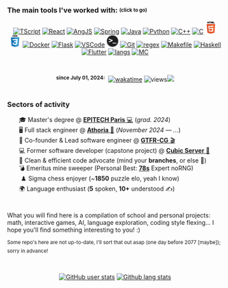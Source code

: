 ### The main tools I've worked with:  <sup><sub>(click to go)</sub></sup>

<div align="center">

  [<img title="TypeScript" alt="TScript" src="https://upload.wikimedia.org/wikipedia/commons/thumb/4/4c/Typescript_logo_2020.svg/2048px-Typescript_logo_2020.svg.png" width="28px" />](https://www.live-crew.com)
  [<img title="React" alt="React" src="https://raw.githubusercontent.com/mallowigi/iconGenerator/master/assets/icons/files//react.svg" width="28px" />](https://github.com/Thomas-Fernandes/GTFR-CG)
  [<img title="AngularJS" alt="AngJS" src="https://raw.githubusercontent.com/mallowigi/iconGenerator/master/assets/icons/files//angularjs.svg" width="28px" />](https://www.capgemini.com)
  [<img title="Spring Boot" alt="Spring" src="https://raw.githubusercontent.com/mallowigi/iconGenerator/master/assets/icons/files//spring.svg" width="28px" />](https://www.capgemini.com)
  [<img title="Java" alt="Java" src="https://brandslogos.com/wp-content/uploads/images/large/java-logo-1.png" width="28px" />](https://www.capgemini.com)
  [<img title="Python" alt="Python" src="https://upload.wikimedia.org/wikipedia/commons/thumb/c/c3/Python-logo-notext.svg/1028px-Python-logo-notext.svg.png" width="28px" />](https://github.com/QuentindiMeo/goodnight.py)
  [<img title="C++" alt="C++" src="https://upload.wikimedia.org/wikipedia/commons/thumb/1/18/ISO_C%2B%2B_Logo.svg/1828px-ISO_C%2B%2B_Logo.svg.png" width="28px" />](https://github.com/QuentindiMeo/Quoter)
  [<img title="C" alt="C" src="https://upload.wikimedia.org/wikipedia/commons/thumb/1/18/C_Programming_Language.svg/695px-C_Programming_Language.svg.png" width="28px" />](https://github.com/QuentindiMeo/Project-Euler)
  [<img title="HTML" alt="HTML" src="https://raw.githubusercontent.com/github/explore/80688e429a7d4ef2fca1e82350fe8e3517d3494d/topics/html/html.png" width="28px" />](https://github.com/QuentindiMeo/IllaVita)
  [<img title="CSS" alt="CSS" src="https://raw.githubusercontent.com/github/explore/80688e429a7d4ef2fca1e82350fe8e3517d3494d/topics/css/css.png" width="28px" />](https://github.com/QuentindiMeo/IllaVita)
  [<img title="Docker" alt="Docker" src="https://raw.githubusercontent.com/mallowigi/iconGenerator/master/assets/icons/files//docker.svg" width="28px" />](https://github.com/QuentindiMeo/Dashboard)
  [<img title="Flask" alt="Flask" src="https://raw.githubusercontent.com/mallowigi/iconGenerator/master/assets/icons/files//flask.svg" width="28px" />](https://github.com/QuentindiMeo)
  [<img title="Visual Studio Code" alt="VSCode" src="https://raw.githubusercontent.com/mallowigi/iconGenerator/master/assets/icons/files//vscode.svg" width="28px" />](https://github.com/QuentindiMeo)
  [<img title="shell scripting" alt="script" src="https://raw.githubusercontent.com/github/explore/80688e429a7d4ef2fca1e82350fe8e3517d3494d/topics/terminal/terminal.png" width="28px" />](https://github.com/QuentindiMeo/Solitarium)
  [<img title="Git" alt="Git" src="https://raw.githubusercontent.com/mallowigi/iconGenerator/master/assets/icons/files//git.svg" width="28px" />](https://github.com/QuentindiMeo)
  [<img title="regular expression" alt="regex" src="https://raw.githubusercontent.com/mallowigi/iconGenerator/master/assets/icons/files//regex.svg" width="28px" />](https://github.com/QuentindiMeo)
  [<img title="Makefile" alt="Makefile" src="https://raw.githubusercontent.com/mallowigi/iconGenerator/master/assets/icons/files//makefile.svg" width="28px" />](https://github.com/QuentindiMeo)
  [<img title="Haskell" alt="Haskell" src="https://raw.githubusercontent.com/mallowigi/iconGenerator/master/assets/icons/files//haskell.svg" width="28px" />](https://github.com/QuentindiMeo/HS-Training-Camp)
  [<img title="Flutter" alt="Flutter" src="https://raw.githubusercontent.com/mallowigi/iconGenerator/master/assets/icons/files//flutter.svg" width="28px" />](https://github.com/Hik-UP)
  [<img title="langs" alt="langs" src="https://upload.wikimedia.org/wikipedia/commons/1/14/Google_Translate_logo_%28old%29.png" width="28px" />](https://www.live-crew.com)
  [<img title="Minecraft" alt="MC" src="https://raw.githubusercontent.com/mallowigi/iconGenerator/master/assets/icons/files//minecraft.svg" width="28px" />](https://github.com/CubicMC)

  <br />

  <sup><b>since July 01, 2024:</b></sup>&nbsp;&nbsp;[![wakatime](https://wakatime.com/badge/user/e02be71d-4679-4707-9204-1bf72932d23c.svg?style=flat-square)](https://wakatime.com/@e02be71d-4679-4707-9204-1bf72932d23c)<!-- dupes ![longest streak](https://img.shields.io/static/v1?label=longest%20streak&message=31&color=2347cc&style=flat-square) --> ![views](https://komarev.com/ghpvc/?username=QuentindiMeo&color=2347cc&style=flat-square&label=profile%20views)![ ](https://hit.yhype.me/github/profile?user_id=43745346)

</div>

# <!-- Small line break, looking better than <hr/> -->

### Sectors of activity

&nbsp;&nbsp;&nbsp;&nbsp;&nbsp;&nbsp; :mortar_board: Master's degree @ [**EPITECH Paris** :computer:](https://www.epitech.eu/) (*grad. 2024*)  
&nbsp;&nbsp;&nbsp;&nbsp;&nbsp;&nbsp; :desktop_computer: Full stack engineer @ [**Athoria** :purple_heart:](http://athoria.fr/) (*November 2024 — ...*)  
&nbsp;&nbsp;&nbsp;&nbsp;&nbsp;&nbsp; :iphone: Co-founder & Lead software engineer @ [**GTFR-CG** :clapper:](https://github.com/Thomas-Fernandes/GTFR-CG)  
&nbsp;&nbsp;&nbsp;&nbsp;&nbsp;&nbsp; :computer: Former software developer (capstone project) @ [**Cubic Server** :ice_cube:](https://github.com/CubicMC)  
&nbsp;&nbsp;&nbsp;&nbsp;&nbsp;&nbsp; :broom: Clean & efficient code advocate (mind your **branches**, or else 🔫)  
&nbsp;&nbsp;&nbsp;&nbsp;&nbsp;&nbsp; :bomb: Emeritus mine sweeper (Personal Best: [**78s**](https://www.facebook.com/Quentin.Swono/posts/pfbid028j8njEjWZ4qCiVVSHJ9w8vf26p2t6Txwk2PpQKWzJ8jWbnMKoVHmoZCUAjjARbhpl) Expert noRNG)  
&nbsp;&nbsp;&nbsp;&nbsp;&nbsp;&nbsp;&nbsp; :chess_pawn: Sigma chess enjoyer (~**1850** puzzle elo, yeah I know)  
&nbsp;&nbsp;&nbsp;&nbsp;&nbsp;&nbsp; :earth_africa: Language enthusiast (**5** spoken, **10+** understood ✍️)  

# <!-- Small line break, looking better than <hr/> -->

What you will find here is a compilation of school and personal projects: math, interactive games, AI, language exploration, coding style flexing... I hope you'll find something interesting to you! :)

<sup>Some repo's here are not up-to-date, I'll sort that out asap (one day before 2077 [maybe]); sorry in advance!</sup>

# <!-- Small line break, looking better than <hr/> -->

<div align="center">
  <a href="https://github.com/QuentindiMeo"><img alt="GitHub user stats" src="https://github-readme-stats.vercel.app/api?username=QuentindiMeo&count_private=true&include_all_commits=true&theme=transparent&show_icons=true&custom_title=Quentin%27s%20GitHub%20Stats&hide_border=true" /></a>
  <!-- <a href="https://github.com/QuentindiMeo"><img alt="all - streak - longest card" src="https://streak-stats.demolab.com/?user=Quentindimeo&theme=dark&hide_border=true&border_radius=4.5&locale=en&sections=total%2Ccurrent%2Clongest&card_width=450&card_height=130&type=svg" /></a>
  &nbsp;&nbsp;&nbsp;&nbsp;&nbsp;&nbsp;&nbsp; -->
  <a href="https://github.com/QuentindiMeo"><img alt="Github lang stats" src="https://github-readme-stats.vercel.app/api/top-langs/?username=QuentindiMeo&count_private=true&langs_count=8&theme=transparent&card_width=330&layout=compact&show_icons=true&hide_border=true" /></a>

</div>
